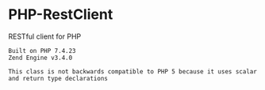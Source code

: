 # PHP-RestClient
RESTful client for PHP

```
Built on PHP 7.4.23
Zend Engine v3.4.0

This class is not backwards compatible to PHP 5 because it uses scalar and return type declarations
```

